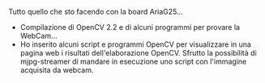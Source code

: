 Tutto quello che sto facendo con la board AriaG25...

  * Compilazione di OpenCV 2.2 e di alcuni programmi per provare la WebCam...
  * Ho inserito alcuni script e programmi OpenCV per visualizzare in una pagina web i risultati dell'elaborazione OpenCV. Sfrutto la possibilità di mjpg-streamer di mandare in esecuzione uno script con l'immagine acquisita da webcam.